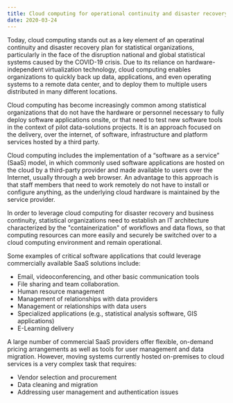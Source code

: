 ```yaml
---
title: Cloud computing for operational continuity and disaster recovery
date: 2020-03-24
---
```


Today, cloud computing stands out as a key element of an operatinal continuity
and disaster recovery plan for statistical organizations, particularly in the
face of the disruption national and global statistical systems caused by the
COVID-19 crisis. Due to its reliance on hardware-independent virtualization
technology, cloud computing enables organizations to quickly back up data,
applications, and even operating systems to a remote data center, and to deploy
them to multiple users distributed in many different locations.

Cloud computing has become increasingly common among statistical organizations
that do not have the hardware or personnel necessary to fully deploy software
applications onsite, or that need to test new software tools in the context of
pilot data-solutions projects. It is an approach focused on the delivery, over
the internet, of software, infrastructure and platform services hosted by a
third party.

Cloud computing includes the implementation of a “software as a service” (SaaS)
model, in which commonly used software applications are hosted on the cloud by a
third-party provider and made available to users over the Internet, usually
through a web browser. An advantage to this approach is that staff members that
need to work remotely do not have to install or configure anything, as the
underlying cloud hardware is maintained by the service provider.

In order to leverage cloud computing for disaster recovery and business
continuity, statistical organizations need to establish an IT architecture
characterized by the "containerization" of workflows and data flows, so that
computing resources can more easily and securely be switched over to a cloud
computing environment and remain operational.

Some examples of critical software applications that could leverage commercially
available SaaS solutions include:

- Email, videoconferencing, and other basic communication tools
- File sharing and team collaboration.
- Human resource management
- Management of relationships with data providers
- Management or relationships with data users
- Specialized applications (e.g., statistical analysis software, GIS
  applications)
- E-Learning delivery

A large number of commercial SaaS providers offer flexible, on-demand pricing
arrangements as well as tools for user management and data migration. However,
moving systems currently hosted on-premises to cloud services is a very complex
task that requires:

- Vendor selection and procurement
- Data cleaning and migration
- Addressing user management and authentication issues
